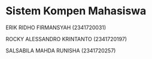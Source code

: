 # Sistem Kompen Mahasiswa
ERIK RIDHO FIRMANSYAH (2341720031)

ROCKY ALESSANDRO KRINTANTO (2341720197)

SALSABILA MAHDA RUNISHA (2341720257)
